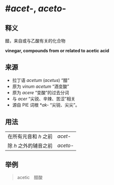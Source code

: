 # \#*acet*-, *aceto*-

## 释义

醋，来自或与乙酸有关的化合物

**vinegar, compounds from or related to acetic acid**

## 来源

* 拉丁语 *acetum* (*acetus*) “醋”
* 原为 *vinum* *acetum* “酒变酸”
* 原为 *acere* “变酸”的过去分词
* 与 *acer* “尖锐、辛辣、苦涩”相关
* 源自 PIE 词根 **ak-* “尖锐、尖尖”。

## 用法

|                       |          |
| --------------------- | -------- |
| 在所有元音和 *h* 之前 | *acet*-  |
| 除 *h* 之外的辅音之前 | *aceto*- |



## 举例

> acetic　醋酸